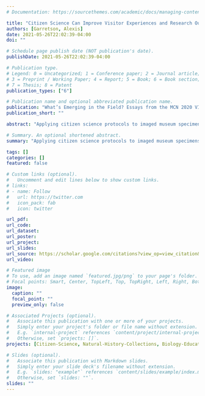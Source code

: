 ```yaml
---
# Documentation: https://sourcethemes.com/academic/docs/managing-content/

title: "Citizen Science Can Improve Visitor Experiences and Research Outcomes in Museums and Cultural Institutions"
authors: [Garretson, Alexis]
date: 2021-05-26T22:02:39-04:00
doi: ""

# Schedule page publish date (NOT publication's date).
publishDate: 2021-05-26T22:02:39-04:00

# Publication type.
# Legend: 0 = Uncategorized; 1 = Conference paper; 2 = Journal article;
# 3 = Preprint / Working Paper; 4 = Report; 5 = Book; 6 = Book section;
# 7 = Thesis; 8 = Patent
publication_types: ["6"]

# Publication name and optional abbreviated publication name.
publication: "What’s Emerging in the Field? Essays from the MCN 2020 VIRTUAL Scholarship Program Recipients"
publication_short: ""

abstract: "Applying citizen science protocols to imaged museum specimens can help lessen the digitization burden on research staff members and address research gaps in existing citizen science datasets while providing meaningful visitor engagement opportunities. Citizen science is still a relatively young field, but because museum collections are often substantially older, pairing the two can allow us to ask questions on a much broader time scale. Applying consistent protocols to citizen science observations and museum specimens enables high-quality derived data that can be quickly combined without uncertainty in definitions or differences in approaches. Citizen science protocols can be well suited to use with image data because they are often developed for visual-only information (e.g., presence of flowers on a plant, the number of seeds on a page, the number of clouds in the sky). Because many collection objects are imaged as part of the digitization process, the visual information is often already available and searchable as an input. Utilizing pre-existing citizen science protocols also allows museums to tap into a broader community of existing participants who are already familiar with the protocol. For example, the National Phenology Network has more than 15,000 citizen science observers who are already trained in applying their protocols to living specimens. Citizen scientists from active collection projects can easily transition to the digital interface and vice versa, allowing for mutually beneficial collaborations. Also, during times when citizen scientists cannot make traditional onsite or in-person observations (e.g., global pandemic, short-term disability, long-term disability), digitization and digital engagement opportunities allow for continued engagement with the observer community through citizen science opportunities. It also enables museums to continually digitally interact with users who may not view collection items in person or engage traditionally with museum infrastructure. Finally, citizen science projects and protocols often emphasize education and engagement, which means there are often pre-existing tools that can be modified for use in formal educational settings such as schools and universities and informal educational settings such as museums, libraries, and botanical gardens." 

# Summary. An optional shortened abstract.
summary: "Applying citizen science protocols to imaged museum specimens can help lessen the digitization burden on research staff members and address research gaps in existing citizen science datasets while providing meaningful visitor engagement opportunities."

tags: []
categories: []
featured: false

# Custom links (optional).
#   Uncomment and edit lines below to show custom links.
# links:
# - name: Follow
#   url: https://twitter.com
#   icon_pack: fab
#   icon: twitter

url_pdf: 
url_code:
url_dataset:
url_poster:
url_project:
url_slides: 
url_source: https://scholar.google.com/citations?view_op=view_citation&hl=en&user=srDXkU0AAAAJ&alert_preview_top_rm=2&citation_for_view=srDXkU0AAAAJ:7PzlFSSx8tAC
url_video: 

# Featured image
# To use, add an image named `featured.jpg/png` to your page's folder. 
# Focal points: Smart, Center, TopLeft, Top, TopRight, Left, Right, BottomLeft, Bottom, BottomRight.
image:
  caption: ""
  focal_point: ""
  preview_only: false

# Associated Projects (optional).
#   Associate this publication with one or more of your projects.
#   Simply enter your project's folder or file name without extension.
#   E.g. `internal-project` references `content/project/internal-project/index.md`.
#   Otherwise, set `projects: []`.
projects: [Citizen-Science, Natural-History-Collections, Biology-Education, Mohonk-Preserve-Data-Publishing]

# Slides (optional).
#   Associate this publication with Markdown slides.
#   Simply enter your slide deck's filename without extension.
#   E.g. `slides: "example"` references `content/slides/example/index.md`.
#   Otherwise, set `slides: ""`.
slides: ""
---
```

